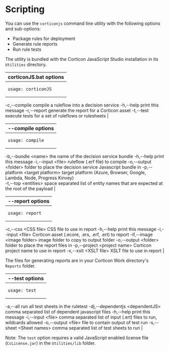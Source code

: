 # Scripting

You can use the `corticonjs` command line utility with the following options and sub-options:

* Package rules for deployment
* Generate rule reports
* Run rule tests

The utility is bundled with the Corticon JavaScript Studio installation in its `Utilities` directory.

| corticonJS.bat options                                                                                                                                                                                                                                                                                  |
| ------------------------------------------------------------------------------------------------------------------------------------------------------------------------------------------------------------------------------------------------------------------------------------------------------- |
| <pre><code>usage: corticonJS
-c,--compile             compile a ruleflow into a decision service
-h,--help                print this message
-r,--report              generate the report for a Corticon asset
-t,--test                execute tests for a set of ruleflows or rulesheets</code></pre> |

| --compile options                                                                                                                                                                                                                                                                                                                                                                                                                                                                                                                             |
| --------------------------------------------------------------------------------------------------------------------------------------------------------------------------------------------------------------------------------------------------------------------------------------------------------------------------------------------------------------------------------------------------------------------------------------------------------------------------------------------------------------------------------------------- |
| <pre><code>usage: compile
-b,--bundle &#x3C;name>     the name of the decision service bundle
-h,--help              print this message
-i,--input &#x3C;file>      ruleflow (.erf file) to compile
-o,--output &#x3C;folder>   folder to place the decision service Javascript bundle in
-p,--platform &#x3C;target platform> target platform (Azure, Browser, Google, Lambda, 
					Node, Progress Kinvey)	
-t,--top &#x3C;entities>   space separated list of entity names 
					that are expected at the root of the payload</code></pre> |

| --report options                                                                                                                                                                                                                                                                                                                                                                                                                                                                                                     |
| -------------------------------------------------------------------------------------------------------------------------------------------------------------------------------------------------------------------------------------------------------------------------------------------------------------------------------------------------------------------------------------------------------------------------------------------------------------------------------------------------------------------- |
| <pre><code>usage: report
-c,--css &#x3C;CSS file>         CSS file to use in report
-h,--help                   print this message
-i,--input &#x3C;file>           Corticon asset (.ecore, .ers, .erf, .ert) to report
-if,--image &#x3C;image folder>  image folder to copy to output folder
-o,--output &#x3C;folder>        folder to place the report files in
-p,--project &#x3C;project name> Corticon project name to use in report
-x,--xslt &#x3C;XSLT file>       XSLT file to use in report</code></pre> |

The files for generating reports are in your Corticon Work directory's `Reports` folder.

| --test options                                                                                                                                                                                                                                                                                                                                                                                                                                                                                                                                                             |
| -------------------------------------------------------------------------------------------------------------------------------------------------------------------------------------------------------------------------------------------------------------------------------------------------------------------------------------------------------------------------------------------------------------------------------------------------------------------------------------------------------------------------------------------------------------------------- |
| <pre><code>usage: test
-a,--all                          run all test sheets in the ruletest
-dj,--dependentjs &#x3C;dependentJS>   comma separated list of dependent javascript files
-h,--help                         print this message
-i,--input &#x3C;file>                 comma separated list of input (.ert) files to run, 
                                         wildcards allowed
-o,--output &#x3C;file>                file to contain output of test run
-s,--sheet &#x3C;Sheet names>          comma separated list of test sheets to run</code></pre> |

Note: The `test` option requires a valid JavaScript enabled license file (`CcLicense.jar`) in the `Utilities/lib` folder.
